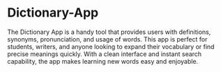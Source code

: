 # Dictionary-App
The Dictionary App is a handy tool that provides users with definitions, synonyms, pronunciation, and usage of words. This app is perfect for students, writers, and anyone looking to expand their vocabulary or find precise meanings quickly. With a clean interface and instant search capability, the app makes learning new words easy and enjoyable.
